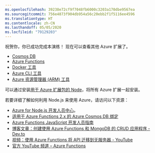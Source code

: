 ```yaml
---
ms.openlocfilehash: 39238e72cf9f7048fb6000c3203a170dbe9567ea
ms.sourcegitcommit: 756e4873f904db954a56c20ebb2f1f5116ee4596
ms.translationtype: HT
ms.contentlocale: zh-CN
ms.lasthandoff: 05/05/2020
ms.locfileid: "79129203"
---
```

祝贺你，你已成功完成本演练！ 现在可以查看其他 Azure 扩展了。

* [Cosmos DB](https://marketplace.visualstudio.com/items?itemName=ms-azuretools.vscode-cosmosdb)
* [Azure Functions](https://marketplace.visualstudio.com/items?itemName=ms-azuretools.vscode-azurefunctions)
* [Docker 工具](https://marketplace.visualstudio.com/items?itemName=ms-azuretools.vscode-docker)
* [Azure CLI 工具](https://marketplace.visualstudio.com/items?itemName=ms-vscode.azurecli)
* [Azure 资源管理器 (ARM) 工具](https://marketplace.visualstudio.com/items?itemName=msazurermtools.azurerm-vscode-tools)

可以通过安装[用于 Azure 扩展包的 Node](https://marketplace.visualstudio.com/items?itemName=ms-vscode.vscode-node-azure-pack)，将所有 Azure 扩展一起安装。

若要详细了解如何利用 Node.js 来使用 Azure，请访问以下资源：

* [Azure for Node.js 开发人员中心](https://docs.microsoft.com/azure/javascript)。
* [适用于 Azure Functions 2.x 的 Azure Cosmos DB 绑定](https://docs.microsoft.com/azure/azure-functions/functions-bindings-cosmosdb-v2?tabs=javascript)
* [Azure Functions JavaScript 开发人员指南](https://docs.microsoft.com/azure/azure-functions/functions-reference-node)
* [博客文章：创建使用 Azure Functions 和 MongoDB 的 CRUD 应用程序 - Dev.to](https://dev.to/azure/ezra-s-potluck-day-4-of-25daysofserverless-challenge-4pd6)
* [视频：使用 Azure Functions 将 API 迁移到无服务器 - YouTube](https://youtu.be/89WXgaY-NqY)
* [官方 YouTube 频道 – Azure Functions](https://www.youtube.com/channel/UCtUYj6As_XFkOooUFnsJbYg)
